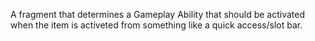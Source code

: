 A fragment that determines a Gameplay Ability that should be activated when the item is activeted from something like
a quick access/slot bar.